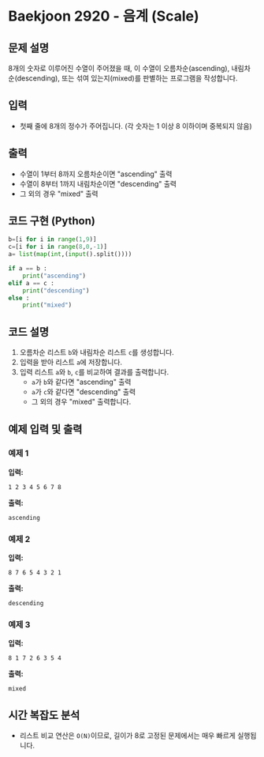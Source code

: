 # Baekjoon 2920 - 음계 (Scale)

## 문제 설명
8개의 숫자로 이루어진 수열이 주어졌을 때, 이 수열이 오름차순(ascending), 내림차순(descending), 또는 섞여 있는지(mixed)를 판별하는 프로그램을 작성합니다.

## 입력
- 첫째 줄에 8개의 정수가 주어집니다. (각 숫자는 1 이상 8 이하이며 중복되지 않음)

## 출력
- 수열이 1부터 8까지 오름차순이면 "ascending" 출력
- 수열이 8부터 1까지 내림차순이면 "descending" 출력
- 그 외의 경우 "mixed" 출력

## 코드 구현 (Python)
```python
b=[i for i in range(1,9)]
c=[i for i in range(8,0,-1)]
a= list(map(int,(input().split())))

if a == b :
    print("ascending")
elif a == c :
    print("descending")
else :
    print("mixed")
```

## 코드 설명
1. 오름차순 리스트 `b`와 내림차순 리스트 `c`를 생성합니다.
2. 입력을 받아 리스트 `a`에 저장합니다.
3. 입력 리스트 `a`와 `b`, `c`를 비교하여 결과를 출력합니다.
   - `a`가 `b`와 같다면 "ascending" 출력
   - `a`가 `c`와 같다면 "descending" 출력
   - 그 외의 경우 "mixed" 출력합니다.

## 예제 입력 및 출력
### 예제 1
**입력:**
```
1 2 3 4 5 6 7 8
```
**출력:**
```
ascending
```

### 예제 2
**입력:**
```
8 7 6 5 4 3 2 1
```
**출력:**
```
descending
```

### 예제 3
**입력:**
```
8 1 7 2 6 3 5 4
```
**출력:**
```
mixed
```

## 시간 복잡도 분석
- 리스트 비교 연산은 `O(N)`이므로, 길이가 8로 고정된 문제에서는 매우 빠르게 실행됩니다.